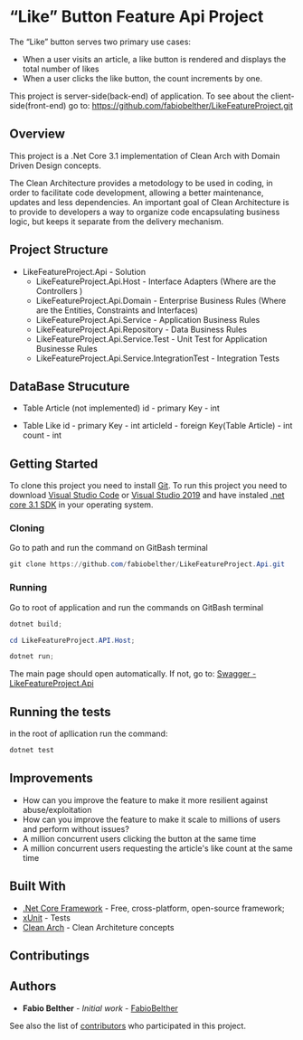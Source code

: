 # “Like” Button Feature Api Project

The “Like” button serves two primary use cases:
- When a user visits an article, a like button is rendered and displays the total number of likes
- When a user clicks the like button, the count increments by one.

This project is server-side(back-end) of application. 
To see about the client-side(front-end) go to: https://github.com/fabiobelther/LikeFeatureProject.git


## Overview

This project is a .Net Core 3.1 implementation of Clean Arch with Domain Driven Design concepts.

The Clean Architecture provides a metodology to be used in coding, in order to facilitate code development, allowing a better maintenance, updates and less dependencies.
An important goal of Clean Architecture is to provide to developers a way to organize code encapsulating business logic, but keeps it separate from the delivery mechanism.  

## Project Structure

- LikeFeatureProject.Api							- Solution 
  - LikeFeatureProject.Api.Host						- Interface Adapters (Where are the Controllers )
  - LikeFeatureProject.Api.Domain					- Enterprise Business Rules (Where are the Entities, Constraints and Interfaces)
  - LikeFeatureProject.Api.Service					- Application Business Rules
  - LikeFeatureProject.Api.Repository				- Data Business Rules
  - LikeFeatureProject.Api.Service.Test				- Unit Test for Application Businesse Rules
  - LikeFeatureProject.Api.Service.IntegrationTest	- Integration Tests
  
## DataBase Strucuture

- Table Article (not implemented)
	id - primary Key - int
	
- Table Like
	id - primary Key - int
	articleId - foreign Key(Table Article) - int
	count - int

## Getting Started

To clone this project you need to install [Git](https://git-scm.com).
To run this project you need to download [Visual Studio Code](https://code.visualstudio.com) or [Visual Studio 2019](https://visualstudio.microsoft.com/) and have instaled [.net core 3.1 SDK](https://dotnet.microsoft.com/download/dotnet-core) in your operating system.

### Cloning

Go to path and run the command on GitBash terminal

```powershell
git clone https://github.com/fabiobelther/LikeFeatureProject.Api.git
```

### Running

Go to root of application and run the commands on GitBash terminal

```powershell
dotnet build;
```

```powershell
cd LikeFeatureProject.API.Host; 
```

```powershell
dotnet run;
```

The main page should open automatically. If not, go to:
[Swagger - LikeFeatureProject.Api](https://localhost:5001)


## Running the tests

in the root of apllication run the command:

```powershell
dotnet test
```

## Improvements

- How can you improve the feature to make it more resilient against abuse/exploitation
- How can you improve the feature to make it scale to millions of users and perform without issues?
- A million concurrent users clicking the button at the same time
- A million concurrent users requesting the article's like count at the same time


## Built With

* [.Net Core Framework](https://dotnet.microsoft.com/download/dotnet-core) - Free, cross-platform, open-source framework;
* [xUnit](https://xunit.net) - Tests
* [Clean Arch](https://blog.cleancoder.com/uncle-bob/2012/08/13/the-clean-architecture.html) - Clean Architeture concepts

## Contributings

## Authors

* **Fabio Belther** - *Initial work* - [FabioBelther](https://github.com/fabiobelther/)

See also the list of [contributors](https://github.com/fabiobelther/LikeFeatureProject.Api/contributors) who participated in this project.

